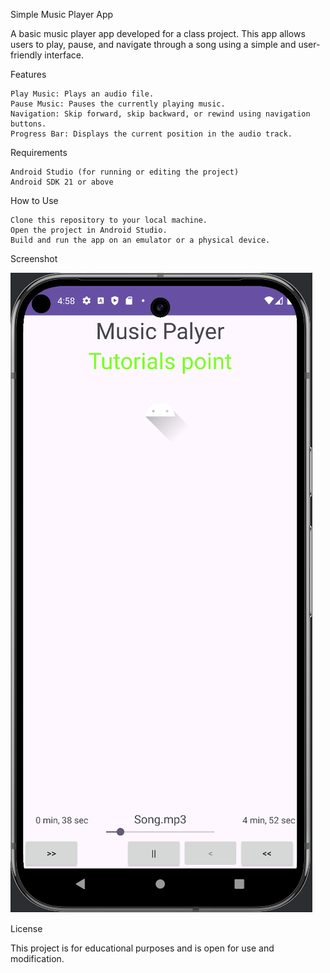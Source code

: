 Simple Music Player App

A basic music player app developed for a class project. This app allows users to play, pause, and navigate through a song using a simple and user-friendly interface.

Features

    Play Music: Plays an audio file.
    Pause Music: Pauses the currently playing music.
    Navigation: Skip forward, skip backward, or rewind using navigation buttons.
    Progress Bar: Displays the current position in the audio track.

Requirements

    Android Studio (for running or editing the project)
    Android SDK 21 or above

How to Use

    Clone this repository to your local machine.
    Open the project in Android Studio.
    Build and run the app on an emulator or a physical device.

Screenshot

![Screenshot Description](AudioPlayer.png)

License

This project is for educational purposes and is open for use and modification.
